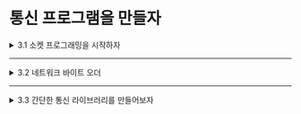 # 통신 프로그램을 만들자

<details>
<summary>3.1 소켓 프로그래밍을 시작하자</summary>
<div markdown="1">       

### 소켓이란?
* **소켓(socket)**
  * TCP와 UDP를 간단하게 다루기 위한 통신 API
  * `IP 주소` 와 `포트 번호`를 한 조로 통신 상대를 지정하고 통신함
  * 통신 상대로는 네트워크로 연결된 단말이나 같은 단말 내의 애플리케이션을 지정할 수 있음
* 네트워크로 연결된 단말을 지정하여 통신하려면?
  * **어느 단말(IP)** 의 **어느 애플리케이션(포트 번호)** 과 통신할 것인지 미리 정해야 함
* 실제로 통신할 때는 물리 케이블을 이더넷 포트에 꽂아 단말끼리 접속함
* 소켓은 문자 그대로 애플리케이션에 **가상으로 존재하는 이더넷 포트임**
* 소켓으로 통신할 때는
  * 소켓이 지정한 포트에 `전용 이더넷 포트`를 만들고,
  * 통신 상대의 `가상 이더넷 포트`와 `가상 케이블`로 연결된 것 같은 상태로 통신함
  * 소켓을 이용하면 같은 단말에 있는 다른 애플리케이션과 통신할 수도 있음

### TCP 소켓 프로그래밍
* TCP로 접속하는 단말은 `접속을 기다리는 서버`와 `접속을 요청하는 클라이언트`로 나뉨

##### TCP 서버의 대기
* 소켓을 사용하려면 소켓을 생성해서 사용할 **포트 번호**를 할당하고, 클라이언트가 접속할 수 있도록 **대기**해야 함
* 소켓을 조작하는 Socket 클래스(소켓으로 TCP 통신을 하는 절차)
```C#
<TCP 서버에 접속: SocketSampleTCP.StartListener>
void StartListener(int port)
{
  //소켓을 생성한다.
  m_listener = new Socket(AddressFamily.InterNetwork,
    SocketType.Stream, ProtocolType.Tcp);                                  ------ (1)

  //사용할 포트 번호를 할당한다.
  m_listener.Bind(new IPEndPoint(IPAddress.Any, port));                    ------ (2)

  //대기를 시작한다.
  m_listener.Listen(1);                                                    ------ (3)

  m_state = State.AcceptClient;
}
```
* 먼저 기다릴 소켓을 생성 (1)
  * 변수 m_listener에 Socket 클래스의 인스턴스를 생성
  * m_listener는 대기 전용 소켓으로 `리스닝 소켓(listening socket)` 이라고 함
  * 서버는 클라이언트가 언제라도 접속을 요청할 수 있도록 리스닝 소켓을 미리 만들어 대기 상태로 해둠
  * 소켓의 종류는 `SocketType.Stream` , 프로토콜은 `ProtocolType.TCP` 로 지정하여 TCP 통신용 리스닝 소켓의 인스턴스를 생성함
* 생성한 리스닝 소켓 m_listener에 인수 port로 지정된 **포트 번호**를 할당 (2)
  * Bind 함수를 사용해서 연관 지을 `엔드 포인트(end point)` 를 지정함
  * 엔드 포인트는 보통 네트워크 단말을 가리키지만, 여기서는 **네트워크 주소**를 지정함
* Listen 함수를 호출하여 리스닝 소켓을 대기 상태로 만듦 (3)
* 이와 같은 과정을 마치면 리스닝 소켓은 클라이언트에게서 오는 접속 요청을 기다리는 상태가 됨
* 클라이언트의 접속 요청을 받아들이기 위한 스크립트
```C#
<클라이언트의 접속 요청을 접수: SocketSampleTCP.AcceptClient>
void AcceptClient()
{
  if(m_listener != null && m_listener.Poll(0, SelectMode.SelectRead))      ----- (4)
  {
    //클라이언트가 접속했다.
    m_Socket = m_listener.Accept();                                        ----- (5)
    m_isConnected = true;
  }
}
```
* 서버는 `Accept 함수`를 호출하여 클라이언트의 접속 요청을 받음
  * Accept 함수는 클라이언트가 접속을 요청할 때까지 **블로킹**함
  * `블로킹(blocking)` : 호출한 함수를 처리할 때까지 처리의 제어가 돌아오지 않는 것을 말함
  * 즉, Accept 함수를 호출하면 클라이언트와 접속할 때까지 이 함수 안에서 처리를 계속하고, 그동안 애플리케이션은 정지함
  * But, 온라인 게임은 블로킹되면 게임을 진행할 수 없기에 해결해야 함
* 이러한 문제를 해결하기 위해 `Poll 함수`로 클라이언트가 보내는 **데이터를 감시**해서 **데이터를 수신했을 때만 Accept 함수를 호출**하도록 함 (4)
* 클라이언트가 접속을 요청하면 Accept 함수는 요청한 클라이언트와 통신하기 위해 Socket 클래스의 인스턴스를 반환함 (5)
* 이후로는 새로 생성한 소켓 인스턴스를 사용해서 클라이언트와 통신함
  
##### TCP 클라이언트 접속
* 대기 중인 서버에 접속하는 단계
* 서버와 마찬가지로 클라이언트에서도 통신을 담당할 **소켓을 생성**
* 통신 상대가 될 단말의 `IP 주소`와 `포트 번호`를 지정해서 접속을 시도함
* 통신할 서버의 `리스닝 소켓`이 **대기 상태**라면 접속할 수 있음
* 소켓을 이용해서 서버에 접속하는 스크립트
```C#
<TCP 서버로 접속 : SocketSampleTCP.ClientProcess(접속 부분만 발췌)>
void ClientProcess()
{
  //서버에 접속
  m_socket = new Socket(AddressFamily.InterNetwork,
    SocketType.Stream, ProtocolType.Tcp);                                ----- (1)
  m_socket.NoDelay = true;                                               ----- (2)
  m_socket.SendBufferSize = 0; //즉시 보내기 위해 0으로 설정
  m_socket.Connect(m_address, m_port);                                   ----- (3)
}
```
* 소켓을 생성하여 서버에 접속
  * Socket 클래스 변수 m_socket에 Socket 클래스의 인스턴스를 생성 (1)
* 생성한 소켓은 **작은 패킷을 버퍼링하지 않도록** Socket.NoDelay 속성을 true로 하고, Socket.SendBufferSize 속성을 0으로 설정함 (2)
* m_socket에 접속할 서버의 `IP 주소`와 `포트 번호`를 지정해서 접속을 요청함 (3)
  * 접속을 요청할 때는 Socket 클래스의 `Connect 함수`를 사용함
  * Connect 함수는 블로킹 함수라서 접속을 완료할 때까지 다른 처리를 실행할 수 없음
  * Socket.Blocking 속성을 false로 지정하면 Connect 함수를 블로킹하지 않지만, 접속이 완료될 때까지 기다리지 않으므로 통신 상대의 접속이 완려되었는지 애플리케이션에서 감시해야 함

##### 데이터 송수신
* 서버와 클라이언트가 연결된 뒤,
  * 서버는 Accept 함수로 가져온 Socket 클래스의 인스턴스를 사용하고,
  * 클라이언트는 Connect 함수로 접속한 인스턴스를 사용해서 통신함
  * 이후 소켓의 `Send 함수`와 `Receive 함수`로 데이터를 송수신함
    * **Send 함수**로 내보낸 데이터는 수신 단말의 버퍼에 저장됨
    * 버퍼에 저장된 데이터는 **Receive 함수**를 호출하여 가져올 수 있음
* 데이터 송수신 프로그램의 핵심 코드 2가지
```C#
<TCP 송신 : SocketSampleTCP.ClientProcess(송신 부분만 발췌)>
void ClientProcess()
{
  //메시지 송신
  byte[] buffer = 
    System.Text.Encoding.UTF8.GetBytes("Hello, this is client.");
  m_scoket.Send(buffer, buffer.Length, SocketFlags.None);
}
```
```C#
<TCP 수신 : SocketSampleTCP.ServerCommunication>
void ServerCommunication()
{
  byte[] buffer = new byte[1400];
  int recvSize = m_socket.Receive(buffer, buffer.Length, SocketFlags.None);
  if(recvSize > 0)
  {
    string message = System.Text.Encoding.UTF8.GetString(buffer);
    Debug.Log(message);
    m_state = State.StopListener;
  }
}
```
* 송수신 사이에 오가는 건 바이트, 받을 땐 원하는 타입으로 바꿀 수 있음
* 애플리케이션이 Receive 함수를 호출할 때까지 데이터는 시스템의 버퍼에 계속 저장됨
  * So, Receive 함수를 호출하지 않은 채 내버려 두면 수신 버퍼의 공간이 없어져 더는 수신할 수가 없음
  * 애플리케이션에서 적절히 Receive 함수를 호출하여 수신 버퍼를 비워줘야 함

##### 통신 상대와 접속 종료
* 통신을 종료할 때는 `Shutdown 함수`로 패킷 송수신을 차단한 다음, `Close 함수`로 접속을 끊음
```C#
<TCP 접속 종료 : SocketSampleTCP.ClientProcess(접속 종료 부분만 발췌)>
void ClientPorcess()
{
  //접속 종료
  m_socket.Shutdown(SocketShutdown.Both);
  m_socket.Close();

  Debug.Log("End client communication.");
}
```
* 서로 송신한 데이터를 모두 받은 뒤 통신을 종료시킬 떄는 `Shutdown 함수`로 송신만 종료시키고,
* 수신이 종료된 뒤에 `Close 함수`를 호출함
* 서버의 대기 상태를 종료할 때는 Close 함수를 호출하여 리스닝 소켓을 닫음
```C#
<TCP 대기 상태 종료 : SocketSampleTCP.StopListener>
void StopListener()
{
  //대기 상태를 종료한다.
  if(m_listener != null)
  {
    m_listener.Close();
    m_listener = null;
  }

  m_state = State.EndCommunication; //내 현제 서버 상태 체크 위함

  Debug.Log("End server communication.");
}
```

### UDP 소켓 프로그래밍
* UDP는 접속하지 않고도 통신할 수 있음
* TCP와 달리 `서버와 클라이언트의 구별`도 없고, 이 때문에 `서버가 대기할 필요`도 없음
* 소켓을 생성해서 사용할 `포트 번호를 저장`하는 것만으로 통신할 수 있는 상태가 됨
* UDP 포트 번호를 할당해서 통신할 수 있는 상태가 되기까지의 스크립트
```C#
<UDP 송수신 : SocketSampleUDP.SendMessage>
void SendMessage()
{
  //서버에 접속
  m_socket = new Socket(AddressFamily.InterNetwork,
    SocketType.Dgram, ProtocolType.Udp);

  //메시지 송신
  byte[] buffer = 
    System.Text.Encoding.UTF8.GetBytes("Hello, this is client.");
  IPEndPoint endpoint = new IPEndPoint(IPAddress.Parse(m_address), m_port);
  m_socket.SendTo(buffer, buffet.Length, SocketFlags.None, endpoint); //endpoint-주소입력
}
```
* UDP로 송수신할 때는 `SendTo 함수` , `ReceiveFrom 함수`를 사용함
  * 접속 절차가 없으므로 보낼 곳의 `IP 주소`와 `포트 번호`를 지정해서 메시지를 보내면 됨
  * `SendTo 함수`로 송신할 때마다 `IP 주소`와 `포트 번호`를 지정하므로 소켓 하나로 여러 곳에 데이터를 보낼 수 있음
  * 수신할 때는 어느 단말에서 보낸 데이터인지 구별하기 위해 `ReceiveFrom 함수`를 호출할 때마다 `IP 주소`와 `포트 번호`를 가져와서 보낸 곳을 식별함
* 이후, `Close 함수`를 호출하여 통신을 종료함, 호출한 다음 생성한 소켓을 닫으면 통신이 완료됨
* UDP는 `비연결형(connectionless)` 으로 송수신할 수 있지만, `Connect 함수`를 사용하여 커넥션을 확립할 수도 있음
  * 이때는 접속한 소켓하고만 송수신할 수 있지만, `Send 함수`와 `Receive 함수`를 사용할 수 있으며,
  * 어느 단말에서 온 데이터인지 애플리케이션에서 식별할 필요가 없음

</div>
</details>

___

<details>
<summary>3.2 네트워크 바이트 오더</summary>
<div markdown="1">       

### 네트워크 바이트 오더(byte order)란?
* 2바이트 이상의 데이터를 메모리에 배치하는 방식
  * **빅 엔디언(big endian)** : 상위 바이트부터 차례로 배치하는 방식
  * **리틀 엔디언(little endian)** : 하위 바이트부터 차례로 배치하는 방식
    
### 네트워크 바이트 오더를 고려한 데이터 송수신
* 엔디언은 프로세서에 따라 달라짐
  * 같은 엔디언을 사용하는 프로세서끼리 데이터를 송수신할 때는 문제가 없으나.
  * 송신 측과 수신 측이 다른 프로세서를 사용할 때는 송신한 데이터와 수신한 데이터의 값이 달라짐
  * So, 다른 프로세서 간 데이터를 송수신할 때는 바이트 오더를 일치시켜야 보내는 쪽과 받는 쪽 각각의 엔디언으로 데이터를 바르게 다룰 수 있음
* 송신할 데이더가 빅 엔디언 배열로 되어 있다면, `네트워크 바이트 오더`로 변환해서 송신함
* 수신한 데이터는 `네트워크 바이트 오더`로 되어 있으므로 처리할 프로세서에 맞는 바이트 오더로 변환
* 처리할 프로세서의 바이트 오더를 `호스트 바이트 오더`라고 함
* C#에는 IPAddress 클래스에 short형, int형, long형의 바이트 오더를 변환하는 편리한 메서드가 존재
  * **HostToNetworkOrder 함수** : 단말에서 데이터를 송신할 때 네트워크 바이트 오더로 변환
  * **NetworkToHostOrder 함수** : 수신한 데이터를 수신한 단말의 엔디언으로 변환
  * 호스트 바이트 오더 → 네트워크 바이트 오더
    * short형 : int16 HostToNetworkOrder(Int16 val);
    * int형 : int32 HostToNetworkOrder(Int32 val);
    * long형 : int64 HostToNetworkOrder(Int 64 val);
  * 네트워크 바이트 오더 → 호스트 바이트 오더
    * short형 : int16 NetworkToHostOrder(Int16 val);
    * int형 : int32 NetworkToHostOrder(Int32 val);
    * long형 : int64 NetworkToHostOrder(Int64 val);
</div>
</details>

___

<details>
<summary>3.3 간단한 통신 라이브러리를 만들어보자</summary>
<div markdown="1">       

### 왜 라이브러리를 만드는가?
* 통신의 기본은 접속, 송신, 수신, 접속 종료임
  * 이를 실행하려면 Socket 클래스의 인스턴스를 참조해야 하므로 송수신이 이루어지는 곳마다 Socket 클래스의 인스턴스를 참조하는 코드를 작성해야 함
  * But, 게임 프로그램에는 다른 단말과 통신하는 기능만 있으면 될 뿐, Socket 클래스의 인스턴스까지 직접 다룰 필요는 없음
  * 매번 같은 코드를 작성할 바에는 `통신 라이브러리`로 만들어 두고 재활용하는 편이 좋음
  * 라이브러리를 만들어두면 **번거로운 작업이 줄어들고, 버그가 들어갈 여지도 줄어듦**
* So, 이번 절에서는 게임 프로그램에서 Socket 클래스의 인스턴스를 숨기고 통신의 기본적인 처리를 제공하는 라이브러리를 만들 예정
  * Socket 클래스의 래퍼를 작성하는 것부터 시작
    * 래퍼란? 래핑, 즉 클래스 안에 싸서 묶는다는 뜻
      
### API(Application Programming Interface)를 검토하자
* 통신 라이브러리가 처리하는 것
* $\color{#f00}{\textsf{대기 시작, 대기 종료}}$
  * 대기하는 `Bind 함수`, `Listen 함수(TCP만)` 에는 각각 **엔드 포인트**, **최대 접속수**가 필요함
  * `엔드 포인트` : **IP 주소**와 **포트 번호**가 필요함
  * 이 라이브러리에서는 Bind 함수에서 할당할 IP 주소로 `IPAddress.Any`를 사용하므로 게임 애플리케이션에서는 `포트 번호`와 접속할 수 있는 `클라이언트 수`를 지정함
  * 시작할 때 할당한 소켓을 **Close**하면 대기를 종료함
  * 대기 시작, 대기 종료 인터페이스
```C#
//대기 시작
public bool StartServer(int port, int connectionNum);
//대기 종료
public bool StopServer();
```

* $\color{#f00}{\textsf{접속, 접속 종료}}$
  * Socket 클래스에서 `Connect 함수`로 접속
  * `Connect 함수` : 리모트 단말(통신 상대의 단말)의 **엔드 포인트(IP 주소, 포트 번호)** 가 필요
    * 접속 시 IP 주소와 포트 번호를 인수로 가짐
  * `Shutdown 함수(TCP만)` , `Close 함수`로 접속을 종료
  * 접속, 접속 종료 인터페이스
```C#
//접속
public bool Connect(string address, int port);
//접속 종료
public bool Disconnect();
```

* $\color{#f00}{\textsf{송신, 수신}}$
  * TCP 통신으로 송수신할 때는 `Send 함수`와 `Receive 함수`를 사용
  * UDP 통신일 경우에는 `SendTo 함수`와 `ReceiveFrom 함수`를 사용
  * 송신, 수신 인터페이스
```C#
//데이터 송신
public int Send(byte[] data, int size);
//데이터 수신
public int Receive(ref byte[] buffer, int size);
```
* 위와 같은 처리를 하는 함수인 Socket 클래스의 인스턴스를 외부에서 참조할 수 없는 형태로 작성!

### 이벤트 처리
* 게임 프로그램에서 Socket 클래스를 직접 다룬다면 상대의 접속이나 통신 중에 발생한 오류 이벤트를 게임 프로그램에서 검출해서 대처함
* But, Socket 클래스를 숨겨 **라이브러리**로 만들면 게임 프로그램은 Socket 클래스를 참조할 수 없으므로 접속 및 오류를 검출할 수 없음
* So, 라이브러리가 이벤트를 검출해서 게임 프로그램에 알려줘야 함
 * `델리게이트`를 사용하여 접속, 접속 종료, 오류 발생 이벤트를 게임 프로그램에 알려줌
* C#의 `델리게이트(delegate)` 는 함수의 시그니처를 정의하는 형태
 * 함숫값의 형과 인수의 파라미터가 일치하는 함수를 등록하고,
 * 등록한 함수에 파라미터를 전달하여 호출
 * C++의 함수 포인터나 콜백 함수의 기능과 같음
* 게임 프로그램은 **오류 발생 시 호출할 함수**를 `통신 라이브러리`에 등록
* 접속 및 오류 발생 시 통신 라이브러리가 등록된 함수에 알리고, 게임 프로그램은 알림 내용에 따라 대응
* Socket 클래스를 참조해서 검출하는 이벤트(발생하는 이벤트)
 * **접속, 접속 종료, 송신 오류, 수신 오류**
* 이벤트 종류 정의 스크립트
```C#
//이벤트 정의
public enum NetEventType
{
  Connect = 0,  //접속 이벤트
  Disconnect,   //접속 종료 이벤트
  SendError,    //송신 오류
  ReceiveError, //수신 오류
}

//이벤트 결과
public enum NetEventResult
{
  Failure = -1,  //실패
  Success = 0,   //성공
}

//알림 이벤트의 상태
public class NetEventState
{
  public NetEventType type;      //이벤트 타입
  public NetEventResult result;  //이벤트 결과
}
```
* 델리게이트를 정의하여 이 정보를 게임 애플리케이션에 알림
```C#
public delegate void 	EventHandler(NetEventState state);

private EventHandler	m_handler;
```
* 게임 애플리케이션에 델리게이트를 등록하여 이벤트가 발생할 때 호출하는 구조
 * `RegisterEventHandler 함수`와 `UnregisterEventHandler 함수`로 게임 애플리케이션에서 호출할 이벤트 함수를 델리게이트의 **변수 m_handler**에 등록 및 삭제할 수 있음
* 이벤트가 발생했을 때 이벤트 함수를 호출하는 방법(이벤트 알림 호출)
```C#
void AcceptClient()
{
  if(m_listener != null && m_listener.Poll(0, SelectMode.SelectRead))
  {
    //클라이언트가 접속했다.
    m_socket = m_listener.Accept();
    m_isConnected = true;
    //이벤트를 알린다.
    if(m_handler != null)
    {
      NetEventState state = new NetEventState();
      state.type = NetEventType.Connect;
      state.result = NetEventResult.Success;
        m_handler(state);  //EventCallback 함수 연결
    }
  }
}
```
* Accept 함수로부터 처리가 되돌아오면 클라이언트와 통신하는 새로운 Socket 클래스의 인스턴스를 받을 수 있음
* Accept 함수에서 인스턴스를 가져왔다면 클라이언트가 접속했다는 뜻 → 접속 이벤트를 발생시킴
* 이때 접속 이벤트를 나타내는 `NetEventType.Connect`를 델리게이트에 건네줌으로써 애플리케이션에 접속 이벤트를 알릴 수 있음

### 스레드를 사용해보자
<details>
<summary>스레드란?</summary>
<div markdown="1">       

* 컴퓨터 프로그램 수행 시 프로세스 내부에 존재하는 수행 경로, 즉 일련의 실행 코드
* 프로세스는 단순한 껍데기일 뿐, 실제 작업은 스레드가 담당함
* 프로세스 생성 시 하나의 주 스레드가 생성되어 대부분의 작업을 처리하고, 주 스레드가 종료되면 프로세스도 종료됨
* `멀티태스킹` : 하나의 운영 체계에서 여러 개의 프로세스가 동시에 실행되는 환경
* `멀티스레딩` : 하나의 프로세스 내에서 다수의 스레드가 동시에 수행되는 것
* 스레드 사용이 필요한 이유?
  * 게임 애플리케이션의 일부로 통신을 처리하면 게임 자체를 처리하는 데 부하가 걸림
  * So, 통신을 하다가 정작 중요한 게임이 버벅거릴 가능성이 있기 때문
  * 또한, 통신 쪽도 부하가 높아지면 수신 버퍼가 넘쳐 패킷이 유실되기 때문임
* 통신과 게임을 별도의 스레드(thread)로 실행하면 게임 쪽 스레드(메인 스레드)에 영향을 주지 않고 통신할 수 있음
  * 요즘 CPU는 멀티코어(CPU 2개)로 되어 있어 메인 스레드와 통신을 서로 다른 코어에서 실행한다면 게임에 대한 부하를 더욱 가볍게 할 수 있음
  * 통신 측도 수신 버퍼의 데이터를 게임의 버퍼로 수시로 옮길 수 있으므로 수신 버퍼가 넘치지 않고 데이터를 계속 수신할 수 있음
* `메인 스레드`와 `통신 스레드`는 데이터를 주고받는 `버퍼`를 공유할 뿐
  * 이 버퍼에 접근할 때만 주의하면 메인 스레드는 통신 스레드에서 이루어지는 데이터 송수신 타이밍에 신경 쓰지 않고 게임을 처리할 수 있음
  * 수신한 데이터는 `큐`로 관리함
  * 통신 스레드는 수신 버퍼에 들어온 데이터를 곧바로 큐로 옮김
  * 메인 스레드가 수신한 데이터를 사용할 때는 `큐의 맨 앞 데이터`를 사용함
* 주의 사항
  * 각 스레드에서 비동기로 큐에 접근하면 터무니없는 곳에 데이터를 추가하거나 없는 데이터를 가져오려고 해서 데이터가 엉망이 될 수 있음
  * 이런 상황을 피하기 위해 **락(lock)** 을 사용
* **락(lock)**
  * 배타 제어(exclusive control, 독점)를 하는 메커니즘
  * 어떤 스레드가 실행 중일 때는 다른 스레드를 실행하지 않고 실행 중인 스레드가 종료할 때까지 기다리게 함
  * 락을 활용하면 멀티 스레드를 편리하게 제어할 수 있지만, 많이 사용하면 타이밍이 서로 충돌했을 때 한쪽이 정지될 수 있음
  * So, 이를 방지하기 위해 사용할 범위와 장소는 적게 하는 게 좋음
  * 안전하게 큐에 접근할 수 있어 메인 스레드-통신 스레드로 나누어 데이터를 주고받을 수 있음
    * 이렇게 하면 게임과 데이터 송수신 타이밍을 독립해서 실행할 수 있음
</div>
</details>

<details>
<summary>패킷 큐(Packet Queue)</summary>
<div markdown="1">       

* `큐`? 메인-통신 스레드 사이에 존재하여, 데이터가 들어오고 나가는 장소(send - receive)
  * 큐는 가변적, 배열은 고정되어 있음
* 메인 스레드와 통신 스레드에서 공유할 큐 준비
  * 통신에서는 패킷 단위로 데이터를 송수신하므로 게임에 사용할 데이터는 기본적으로 패킷 크기 안에 들어오도록 설계
  * 패킷 단위로 데이터를 등록하고 추출하는 인터페이스
```C#
<패킷 큐 인터페이스>
//데이터를 추가한다.
public int Enqueue(byte[] data, int size);

//데이터를 추출한다.
public int Dequeue(ref byte[] buffer, int size);
```
* 송수신할 byte[]형 데이터는 `MemoryStream 클래스`에서 버퍼링함
  * MemoryStream 클래스는 데이터를 끊김 없이 추가할 수 있는 스트림 버퍼로, 통신 데이터를 간단하게 다룰 수 있어 편리함
  * 단, MemoryStream 클래스는 데이터의 끊김이 없으므로 패킷으로는 다룰 수 없음
    * So, 큐에 추가하는 패킷의 `패킷 크기`와 `저장 장소`를 나타내는 `오프셋`을 구조체(struct)로 만든 패킷 정보를 별도로 관리함
    * 패킷 정보는 List 클래스로 관리, 패킷이 추가되면 리스트의 맨 끝에 패킷 정보를 추가
* 큐에서 패킷을 추출할 때는 앞에서 가져오며, 패킷 정보를 앞에서부터 꺼내고 그 패킷 크기만큼의 데이터를 MemoryStream에서 가져옴
  * 패킷 큐 프로그램 구현
```C#
<패킷 큐(PacketQueue)>
public class PacketQueue
{
  //패킷 저장 정보
  struct PacketInfo
  {
    public int offset;
    public int size;
  };

  //데이터를 보존할 버퍼(enqueue 때)
  private MemoryStream m_streamBuffer;

  //패킷 정보 관리 리스트(dequeue 때)
  private List<PacketInfo> m_offsetList;

  //메모리 배치 오프셋
  private int m_offset = 0;

  //락 오브젝트
  private Object lockObj = new Object();

  //생성자(여기서 초기화)
  public PacketQueue()
  {
    m_streamBuffer = new MemoryStream();
    m_offsetList = new List<PacketInfo>();
  }

  //큐를 추가한다.
  public int Enqueue(byte[] data, int size)
  {
    PacketInfo info = new PacketInfo();

    //패킷 정보 작성
    info.offset = m_offset;
    info.size = size;

    lock(lockObj)
    {
      //패킷 저장 정보 보존, m_offsetList는 dequeue 때 필요, info에는 offsetsize 할당
      m_offsetList.Add(info);

      //패킷 데이터 보존
      m_streamBuffer.Position = m_offset;
      m_streamBuffer.Write(data, 0, size);
      m_streamBuffer.Flush(); //모일 때까지 기다리지 마라.
      m_offset += size;
    }
    return size;
  }
  
  //큐를 꺼낸다.
  public int Dequeue(ref byte[] buffer, int size)
  {
    if(m_offsetList.Count <= 0) //offset 세는 것!
    {
      return -1; 
    }
 
    int recvSize = 0;
    lock (lockObj)
    {
      PacketInfo info = m_offsetList[0];

      //버퍼에서 해당하는 패킷 데이터를 가져온다.
      int dataSize = Math.Min(size, info.size); //버퍼 사이즈에 맞게 가져와야 하기 때문에 더 작은 것을 저장)
      m_streamBuffer.Position = info.offset; //가져올 위치 체크
      recvSize = m_streamBuffer.Read(buffer, 0, dataSize); //읽을 데이터의 크기

      //큐 데이터를 꺼냈으므로 맨 앞 데이터는 삭제
      if(recvSize > 0)
      {
        m_offsetList.RemoveAt(0);
      }

      //모든 큐 데이터를 꺼냈을 때는 스트림을 정리해서 메모리를 절약한다.
      if(m_offsetList.Count == 0)
      {
        Clear();
        m_offset = 0;
      }
    }

    return recvSize;
  }

  //큐를 정리한다.
  public void Clear()
  {
    byte[] buffer = m_streamBuffer.GetBuffer();
    Array.Clear(buffer, 0, buffer.Length);

    m_streamBuffer.Position = 0;
    m_streamBuffer.SetLength(0);
  }
}
```
* 패킷 큐(PacketQueue)를 송신용과 수신용으로 각각 준비하여 메인 스레드와 통신 스레드에서 데이터를 주고 받음
</div>
</details>

<details>
<summary>통신 스레드</summary>
<div markdown="1">       

* 통신 스레드에서 실행할 처리와 스레드를 시작하는 방법
  * 메인 스레드로부터 송신 데이터가 등록되면 Socket 클래스의 Send 함수로 데이터를 송신함
  * 이후 Receive 함수를 사용하여 수신 데이터를 Socket 클래스의 수신 버퍼에서 메인 스레드와 주고 받는 큐로 옮김
    * 이 과정을 스레드가 종료할 때까지 반복
  * 이 루프를 연속으로 실행하면 다른 스레드로 처리 제어가 돌아가지 않으므로 일정 간격으로 스레드를 실행함(예제에서는 5ms 마다 송수신)
    * why? 설정하지 않으면 게임 스레드가 송신할 틈이 없음!
  * 통신 스레드 처리 스크립트
```C#
//스레드 측의 송수신 처리
public void Dispatch()
{
  while(m_threadLoop)
  {
    //클라이언트의 접속을 기다린다.
    AcceptClient();
    //클라이언트와 송수신한다.
    if(m_socket != null && m_isConnected == true)
    {
      //송신
      DispatchSend();
      //수신
      DispatchReceive();
    }
    Thread.Sleep(5);
  }
}

//스레드 측 송신
void DispatchSend()
{
  //송신
  if(m_socket.Poll(0, SelectMode.SelectWrite))
  {
    byte[] buffer = new byte[s_mtu];
    int sendSize = m_sendQueue.Dequeue(ref buffer, buffer.Length);
    while(sendSize > 0)
    {
      m_socket.Send(buffer, sendSize, SocketFlags.None);
      sendSize = m_sendQueue.Dequeue(ref buffer, buffer.Length);
    }
  }
}

//스레드 축 수신(외부 네트워크에서 들어오는 것)
void DispatchReceive()
{
  //수신
  while(m_socket.Poll(0, SelectMode.SelectRead))
  {
    byte[] buffer = new byte[s_mtu];
    int recvSize = 
      m_socket.Receive(buffer, buffer.Length, SocketFlags.None);
    if(recvSize == 0)
    {
      //접속 종료
      Disconnect();
    }
    else if(recvSize > 0)
    {
      m_recvQueue.Enqueue(buffer, recvSize);
    }
  }
}
```
* 통신 스레드 시작 스크립트
```C#
<Socket 클래스를 이용해 송수신하는 Dispatch 함수를 통신 스레드로 시작함>
bool LaunchThread()
{
  try
  {
    //Dispatch용 스레드 시작
    m_thread = new Thread(new ThreadStart(Dispatch));
    m_thread.Start(); //코루틴과 똑같은 역할
  }
  catch
  {
    Debug.Log("Cannot launch thread.");
    return false;
  }

  m_isStarted = true;

  return true;
}
```
</div>
</details>

### 실제 라이브러리 작성
* 통신 기능을 제공하는 클래스 생성
  * **TransfportTCP 클래스** : TCP 통신 기능을 제공하는 클래스
  * **TransportUDP 클래스** : UDP 통신 기능을 제공하는 클래스
  * 이들 클래스에서는 `Socket 클래스`를 멤버 변수로 만들어 숨김
* **TransportTCP 클래스** : 접속, 접속 종료, 송수신하는 함수를 정의
  * 서버로 시작하는 경우, 리스닝 소켓을 생성해서 대기를 시작하기까지 일련의 처리를 모은 `StartServer 함수` 작성
    * 이 함수를 호출하면, 인수로 지정한 포트 번호로 대기하기 시작함
    * 통신 스레드에서는 `Accept 함수`로 접속을 감시하고, 접속이 있으면 등록된 이벤트를 호출하여 클라이언트가 접속했음을 알림
    * 대기를 종료할 때는 `StopServer 함수`를 호출하여 리스닝 소켓의 통신을 정지하고 닫음
```C#
<대기 시작, 대기 종료>
public bool StartServer(int port, int connectionNum)
{
  //리스닝 소켓을 생성한다.
  m_listener = new Socket(AddressFamily.InterNetwork,
    SocketType.Stream, ProtocolType.Tcp);
  m_listener.Bind(new IPEndPoint(IPAddress.Any, port));
  m_listener.Listen(connectionNum);
  m_isServer = true;  //서버가 시작됨

  return true;
}

public void StopServer()
{
  //리스닝 소켓을 닫는다.
  m_listener.Close();
  m_listener = null;
  m_isServer = false;
}
```

* 대기 중인 서버에 접속하는 `Connect 함수`는 Socket 클래스의 Connect 함수를 호출하는 래퍼 함수임
  * 이 라이브러리에서는 Connect 함수가 블로킹되는 상태에서 사용되므로 접속 처리가 간단
  * 통신을 끊을 때는 `Disconnect 함수`를 호출하여 통신을 차단하고 소켓을 닫음
```C#
<접속, 접속 종료>
public bool Connect(string address, int port)
{
  m_socket = new Socket(AddressFamily.InterNetwork,
    SocketType.Stream, ProtocolType.Tcp);
  m_socket.NoDelay = true;
  m_socket.Connect(address, port);
  m_socket.SendBufferSize = 0;
  m_isConnected = true;

  return true;
}

public bool Disconnect()
{
  //소켓을 닫는다.
  m_socket.Shutdown(SocketShutdown.Both);
  m_socket.Close();
  m_socket = null;

  m_isConnected = false;

  return true;

}
```

* 통신용 스레드에서 데이터를 송수신하기 위해
  * TransportTCP 클래스의 **Send 함수**로 `패킷 큐(PacketQueue)` 에 데이터를 등록하고,
  * **Receive 함수**로 패킷 큐에서 `데이터를 추출`함
```C#
<송수신 함수> //게임 스레드
private PacketQueue m_sendQueue = new PacketQueue(); //송신 버퍼
private PAcketQueue m_recvQueue = new PacketQueue(); //수신 버퍼

public int Send(byte[] data, int size)
{
  return m_sendQueue.Enqueue(data, size); //게임스레드 -> 큐로 (인큐)
}

public int Receive(ref byte[] buffer, int size)
{
  return m_recvQueue.Dequeue(ref buffer, size); //큐 -> 게임스레드로 (디큐)
}
```

* 이벤트를 처리하는 기능
```C#
<이벤트 처리 함수>
public class TransportTCP : ITransport
{
  //알림 델리게이트(1)
  private EventHandler m_handler;                                      

  //이벤트 알림 함수 등록(2)                                           
  public void RegisterEventHandler(EventHandler handler)               
  {
    m_handler += handler;
  }

  //이벤트 알림 함수 삭제(2)
  public void UnregisterEventHandler(EventHandler handler)
  {
    m_handler -= handler;
  }

  public void Disconnect()
  {
    m_isConnected = false;

    if(m_socket != null)
    {
      //소켓을 닫는다.
      m_socket.Shutdown(SocketShutdown.Both);
      m_socket.Close();
      m_socket = null;
    }

    //접속 종료를 알린다.
    if(m_handler != null)
    {
      //접속 종료 이벤트를 등록된 함수에 알린다.
      m_handler(this, EventType.Disconnect, EventState.Success);
    }
  }
}
```
* 접속과 접속 종료, 송수신을 할 수 있고, 통신 이벤트 발생 시 콜백 기능을 갖춘 라이브러리 완성
</div>
</details>
